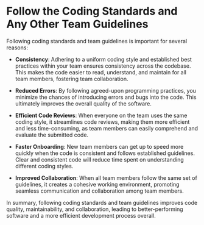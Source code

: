 # Follow the Coding Standards and Any Other Team Guidelines

Following coding standards and team guidelines is important for several reasons:

- **Consistency**: Adhering to a uniform coding style and established best practices within your team ensures consistency across the codebase. This makes the code easier to read, understand, and maintain for all team members, fostering team collaboration.

- **Reduced Errors**: By following agreed-upon programming practices, you minimize the chances of introducing errors and bugs into the code. This ultimately improves the overall quality of the software.

- **Efficient Code Reviews**: When everyone on the team uses the same coding style, it streamlines code reviews, making them more efficient and less time-consuming, as team members can easily comprehend and evaluate the submitted code.

- **Faster Onboarding**: New team members can get up to speed more quickly when the code is consistent and follows established guidelines. Clear and consistent code will reduce time spent on understanding different coding styles.

- **Improved Collaboration**: When all team members follow the same set of guidelines, it creates a cohesive working environment, promoting seamless communication and collaboration among team members.

In summary, following coding standards and team guidelines improves code quality, maintainability, and collaboration, leading to better-performing software and a more efficient development process overall.